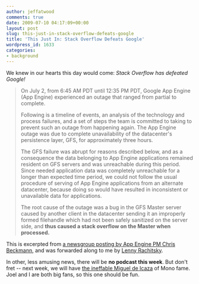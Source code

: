```yaml
---
author: jeffatwood
comments: true
date: 2009-07-10 04:17:09+00:00
layout: post
slug: this-just-in-stack-overflow-defeats-google
title: 'This Just In: Stack Overflow Defeats Google'
wordpress_id: 1633
categories:
- background
---
```



We knew in our hearts this day would come: _Stack Overflow has defeated Google!_





<blockquote>
On July 2, from 6:45 AM PDT until 12:35 PM PDT, Google App Engine (App Engine) experienced an outage that ranged from partial to complete.

> 
> 
Following is a timeline of events, an analysis of the technology and process failures, and a set of steps the team is committed to taking to prevent such an outage from happening again. The App Engine outage was due to complete unavailability of the datacenter's persistence layer, GFS, for approximately three hours. 

> 
> 
The GFS failure was abrupt for reasons described below, and as a consequence the data belonging to App Engine applications remained resident on GFS servers and was unreachable during this period. Since needed application data was completely unreachable for a longer than expected time period, we could not follow the usual procedure of serving of App Engine applications from an alternate datacenter, because doing so would have resulted in inconsistent or unavailable data for applications. 

> 
> 
The root cause of the outage was a bug in the GFS Master server caused by another client in the datacenter sending it an improperly formed filehandle which had not been safely sanitized on the server side, and **thus caused a stack overflow on the Master when processed.** 
</blockquote>





This is excerpted from [a newsgroup posting by App Engine PM Chris Beckmann](http://groups.google.com/group/google-appengine/msg/ba95ded980c8c179), and was forwarded along to me by [Lenny Rachitsky](http://www.transparentuptime.com/).



In other, less amusing news, there will be **no podcast this week**. But don't fret -- next week, we will have [the ineffable Miguel de Icaza](http://en.wikipedia.org/wiki/Miguel_de_Icaza) of Mono fame. Joel and I are both big fans, so this one should be fun.

